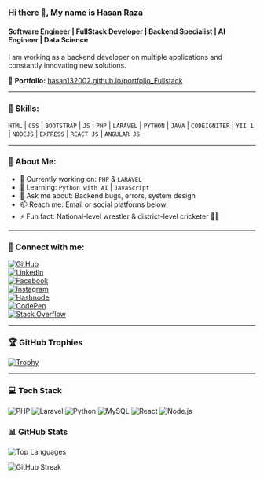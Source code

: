 ### Hi there 👋, My name is Hasan Raza  
#### Software Engineer | FullStack Developer | Backend Specialist | AI Engineer | Data Science

I am working as a backend developer on multiple applications and constantly innovating new solutions.

🔗 **Portfolio:** [hasan132002.github.io/portfolio_Fullstack](https://hasan132002.github.io/portfolio_Fullstack/)

---

### 🚀 Skills:
`HTML` | `CSS` | `BOOTSTRAP` | `JS` | `PHP` | `LARAVEL` | `PYTHON` | `JAVA` | `CODEIGNITER` | `YII 1` | `NODEJS` | `EXPRESS` | `REACT JS` | `ANGULAR JS`

---

### 📌 About Me:
- 🔭 Currently working on: `PHP` & `LARAVEL`
- 🌱 Learning: `Python with AI` | `JavaScript`
- 💬 Ask me about: Backend bugs, errors, system design
- 📫 Reach me: Email or social platforms below
- ⚡ Fun fact: National-level wrestler & district-level cricketer 🥇🏏

---

### 📡 Connect with me:

[![GitHub](https://img.shields.io/badge/GitHub-000?style=for-the-badge&logo=github)](https://github.com/Hasan132002)  
[![LinkedIn](https://img.shields.io/badge/LinkedIn-blue?style=for-the-badge&logo=linkedin)](https://www.linkedin.com/in/hasan-raza-8055541a6/)  
[![Facebook](https://img.shields.io/badge/Facebook-1877F2?style=for-the-badge&logo=facebook)](https://www.facebook.com/HasanRaza200/)  
[![Instagram](https://img.shields.io/badge/Instagram-e4405f?style=for-the-badge&logo=instagram)](https://www.instagram.com/h_a_s_a_n__r_a_z_a/)  
[![Hashnode](https://img.shields.io/badge/Hashnode-2962ff?style=for-the-badge&logo=hashnode)](https://hashnode.com/@Hasanraza132002)  
[![CodePen](https://img.shields.io/badge/CodePen-000?style=for-the-badge&logo=codepen)](https://codepen.io/hasan-raza)  
[![Stack Overflow](https://img.shields.io/badge/StackOverflow-F58025?style=for-the-badge&logo=stackoverflow)](https://stackoverflow.com/users/14166067/hasan-raza)

---

### 🏆 GitHub Trophies
[![Trophy](https://github-profile-trophy.vercel.app/?username=Hasan132002&theme=radical&margin-w=15&margin-h=15)](https://github.com/ryo-ma/github-profile-trophy)

---

### 💻 Tech Stack

![PHP](https://img.shields.io/badge/PHP-777BB4?style=for-the-badge&logo=php&logoColor=white)
![Laravel](https://img.shields.io/badge/Laravel-E74430?style=for-the-badge&logo=laravel&logoColor=white)
![Python](https://img.shields.io/badge/Python-FFD43B?style=for-the-badge&logo=python&logoColor=blue)
![MySQL](https://img.shields.io/badge/MySQL-005C84?style=for-the-badge&logo=mysql&logoColor=white)
![React](https://img.shields.io/badge/React-20232A?style=for-the-badge&logo=react&logoColor=61DAFB)
![Node.js](https://img.shields.io/badge/Node.js-339933?style=for-the-badge&logo=nodedotjs&logoColor=white)


### 📊 GitHub Stats

![Top Languages](https://github-readme-stats.vercel.app/api/top-langs/?username=Hasan132002&layout=compact&langs_count=10&theme=gruvbox)

![GitHub Streak](https://github-readme-streak-stats.herokuapp.com/?user=Hasan132002&theme=dark&hide_border=false)



